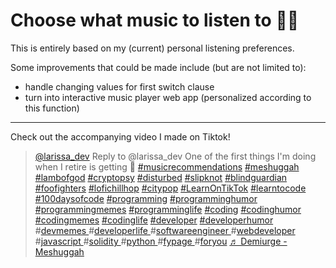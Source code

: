 # Choose what music to listen to :musical_note::thinking:

This is entirely based on my (current) personal listening preferences.

Some improvements that could be made include (but are not limited to):

- handle changing values for first switch clause
- turn into interactive music player web app (personalized according to this function)

---

Check out the accompanying video I made on Tiktok!

<blockquote class="tiktok-embed" cite="https://www.tiktok.com/@larissa_dev/video/7098878998691859717" data-video-id="7098878998691859717" style="max-width: 605px;min-width: 325px;" > <section> <a target="_blank" title="@larissa_dev" href="https://www.tiktok.com/@larissa_dev">@larissa_dev</a> Reply to @larissa_dev One of the first things I&#39;m doing when I retire is getting 🥁 <a title="musicrecommendations" target="_blank" href="https://www.tiktok.com/tag/musicrecommendations">#musicrecommendations</a>  <a title="meshuggah" target="_blank" href="https://www.tiktok.com/tag/meshuggah">#meshuggah</a> <a title="lambofgod" target="_blank" href="https://www.tiktok.com/tag/lambofgod">#lambofgod</a> <a title="cryptopsy" target="_blank" href="https://www.tiktok.com/tag/cryptopsy">#cryptopsy</a> <a title="disturbed" target="_blank" href="https://www.tiktok.com/tag/disturbed">#disturbed</a> <a title="slipknot" target="_blank" href="https://www.tiktok.com/tag/slipknot">#slipknot</a> <a title="blindguardian" target="_blank" href="https://www.tiktok.com/tag/blindguardian">#blindguardian</a> <a title="foofighters" target="_blank" href="https://www.tiktok.com/tag/foofighters">#foofighters</a> <a title="lofichillhop" target="_blank" href="https://www.tiktok.com/tag/lofichillhop">#lofichillhop</a> <a title="citypop" target="_blank" href="https://www.tiktok.com/tag/citypop">#citypop</a> <a title="learnontiktok" target="_blank" href="https://www.tiktok.com/tag/learnontiktok">#LearnOnTikTok</a> <a title="learntocode" target="_blank" href="https://www.tiktok.com/tag/learntocode">#learntocode</a> <a title="100daysofcode" target="_blank" href="https://www.tiktok.com/tag/100daysofcode">#100daysofcode</a> <a title="programming" target="_blank" href="https://www.tiktok.com/tag/programming">#programming</a> <a title="programminghumor" target="_blank" href="https://www.tiktok.com/tag/programminghumor">#programminghumor</a>   <a title="programmingmemes" target="_blank" href="https://www.tiktok.com/tag/programmingmemes">#programmingmemes</a> <a title="programminglife" target="_blank" href="https://www.tiktok.com/tag/programminglife">#programminglife</a> <a title="coding" target="_blank" href="https://www.tiktok.com/tag/coding">#coding</a> <a title="codinghumor" target="_blank" href="https://www.tiktok.com/tag/codinghumor">#codinghumor</a> <a title="codingmemes" target="_blank" href="https://www.tiktok.com/tag/codingmemes">#codingmemes</a> <a title="codinglife" target="_blank" href="https://www.tiktok.com/tag/codinglife">#codinglife</a> <a title="developer" target="_blank" href="https://www.tiktok.com/tag/developer">#developer</a> <a title="developerhumor" target="_blank" href="https://www.tiktok.com/tag/developerhumor">#developerhumor</a> #<a title="devmemes" target="_blank" href="https://www.tiktok.com/tag/devmemes">devmemes </a>#<a title="developerlife" target="_blank" href="https://www.tiktok.com/tag/developerlife">developerlife </a>#<a title="softwareengineer" target="_blank" href="https://www.tiktok.com/tag/softwareengineer">softwareengineer </a>#<a title="webdeveloper" target="_blank" href="https://www.tiktok.com/tag/webdeveloper">webdeveloper </a>#<a title="javascript" target="_blank" href="https://www.tiktok.com/tag/javascript">javascript </a>#<a title="solidity" target="_blank" href="https://www.tiktok.com/tag/solidity">solidity </a>#<a title="python" target="_blank" href="https://www.tiktok.com/tag/python">python </a>#<a title="fypage" target="_blank" href="https://www.tiktok.com/tag/fypage">fypage </a>#<a title="foryou" target="_blank" href="https://www.tiktok.com/tag/foryou">foryou</a> <a target="_blank" title="♬ Demiurge - Meshuggah" href="https://www.tiktok.com/music/Demiurge-6705016022052636673">♬ Demiurge - Meshuggah</a> </section> </blockquote> <script async src="https://www.tiktok.com/embed.js"></script>

